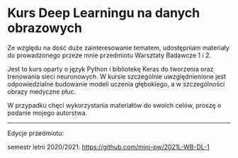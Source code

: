 # Kurs Deep Learningu na danych obrazowych

Ze względu na dość duże zainteresowanie tematem, udostępniam materiały do prowadzonego przeze mnie przedmiotu Warsztaty Badawcze 1 i 2.

Jest to kurs oparty o język Python i bibliotekę Keras do tworzenia oraz trenowania sieci neuronowych. W kursie szczególnie uwzględnienione jest odpowiedzialne budowanie modeli uczenia głębokiego, a w szczególności obrazy medyczne płuc.

W przypadku chęci wykorzystania materiałów do swoich celów, proszę o podanie mojego autorstwa.


---

Edycje przedmiotu:

semestr letni 2020/2021: https://github.com/mini-pw/2021L-WB-DL-1

